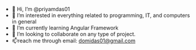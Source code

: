 - 👋 Hi, I’m @priyamdas01
- 👀 I’m interested in everything related to programming, IT, and computers in general
- 🌱 I’m currently learning Angular Framework
- 💞️ I’m looking to collaborate on any type of project.
- 📫reach me through email: domidas01@gmail.com

<!---
priyamdas01/priyamdas01 is a ✨ special ✨ repository because its `README.md` (this file) appears on your GitHub profile.
You can click the Preview link to take a look at your changes.
--->
